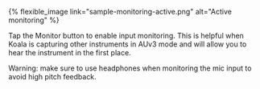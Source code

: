 ---
---

{% flexible_image link="sample-monitoring-active.png" alt="Active monitoring" %}

Tap the Monitor button to enable input monitoring. This is helpful when Koala is capturing other instruments in AUv3 mode and will allow you to hear the instrument in the first place.

Warning: make sure to use headphones when monitoring the mic input to avoid high pitch feedback.
